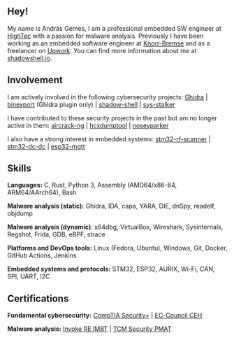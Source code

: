 ## Hey!

My name is András Gémes, I am a professional embedded SW engineer at [HighTec](https://hightec-rt.com/en/) with a passion for malware analysis. Previously I have been working as an embedded software engineer at [Knorr-Bremse](https://www.knorr-bremse.com/en/) and as a freelancer on [Upwork](https://www.upwork.com/). You can find more information about me at [shadowshell.io](https://shadowshell.io).

## Involvement

I am actively involved in the following cybersecurity projects: [Ghidra](https://github.com/NationalSecurityAgency/ghidra) | [binexport](https://github.com/google/binexport) (Ghidra plugin only) | [shadow-shell](https://github.com/gemesa/shadow-shell) | [sys-stalker](https://github.com/gemesa/sys-stalker)

I have contributed to these security projects in the past but am no longer active in them:  [aircrack-ng](https://github.com/aircrack-ng/aircrack-ng) | [hcxdumptool](https://github.com/ZerBea/hcxdumptool) | [noseyparker](https://github.com/praetorian-inc/noseyparker)

I also have a strong interest in embedded systems: [stm32-rf-scanner](https://github.com/gemesa/stm32-rf-scanner) | [stm32-dc-dc](https://github.com/gemesa/stm32-dc-dc) | [esp32-mqtt](https://github.com/gemesa/esp32-mqtt)

## Skills

**Languages:** C, Rust, Python 3, Assembly (AMD64/x86-64, ARM64/AArch64), Bash

**Malware analysis (static):** Ghidra, IDA, capa, YARA, DIE, dnSpy, readelf, objdump

**Malware analysis (dynamic)**: x64dbg, VirtualBox, Wireshark, Sysinternals, Regshot, Frida, GDB, eBPF, strace

**Platforms and DevOps tools:** Linux (Fedora, Ubuntu), Windows, Git, Docker, GitHub Actions, Jenkins

**Embedded systems and protocols:** STM32, ESP32, AURIX, Wi-Fi, CAN, SPI, UART, I2C

## Certifications

**Fundamental cybersecurity:** [CompTIA Security+](./rsc/CompTIA%20Security+%20ce%20certificate.pdf) | [EC-Council CEH](./rsc/ECC-CEH-Certificate.pdf)

**Malware analysis:** [Invoke RE IMBT](./rsc/certificate-introduction-to-malware-binary-triage-659810f22df9c925d6089fcb.pdf) | [TCM Security PMAT](./rsc/certificate-of-completion-for-practical-malware-analysis-triage.pdf)
